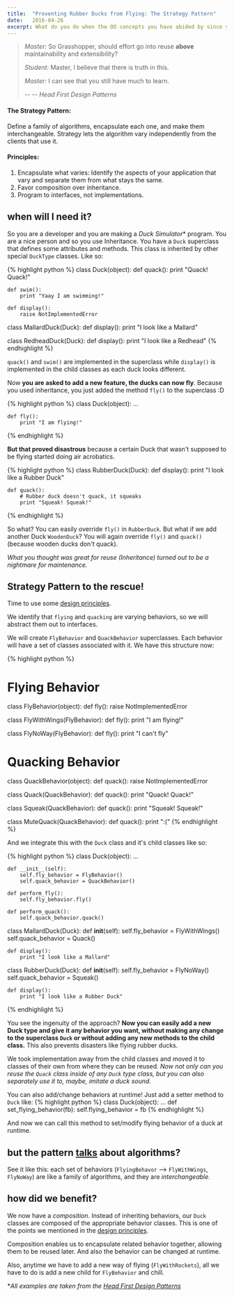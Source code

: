 ```yaml
---
title:	"Preventing Rubber Ducks from Flying: The Strategy Pattern"
date:	2016-04-26
excerpt: What do you do when the OO concepts you have abided by since your school days land you in trouble? You relearn them.
---
```

> _Master:_ So Grasshopper, should effort go into reuse **above** maintainability and extensibility?
>
> _Student:_ Master, I believe that there is truth in this.
>
> _Master:_ I can see that you still have much to learn.
>
> -- -- <cite>Head First Design Patterns</cite>

#### The Strategy Pattern: 
Define a family of algorithms, encapsulate each one, and make them interchangeable. Strategy lets the algorithm vary independently from the clients that use it.

#### Principles:
1. Encapsulate what varies: Identify the aspects of your application that vary and separate them from what stays the same.
2. Favor composition over inheritance.
3. Program to interfaces, not implementations.

## when will I need it?
So you are a developer and you are making a _Duck Simulator_* program. You are a nice person and so you use Inheritance. You have a `Duck` superclass that defines some attributes and methods. This class is inherited by other special `DuckType` classes. Like so:

{% highlight python %}
class Duck(object):
	def quack():
		print "Quack! Quack!"

	def swim():
		print "Yaay I am swimming!"

	def display():
		raise NotImplementedError

class MallardDuck(Duck):
	def display():
		print "I look like a Mallard"

class RedheadDuck(Duck):
	def display():
		print "I look like a Redhead"
{% endhighlight %}

`quack()` and `swim()` are implemented in the superclass while `display()` is implemented in the child classes as each duck looks different. 

Now **you are asked to add a new feature, the ducks can now fly**. Because you used inheritance, you just added the method `fly()` to the superclass :D

{% highlight python %}
class Duck(object):
	...

	def fly():
		print "I am flying!"
{% endhighlight %}

**But that proved disastrous** because a certain Duck that wasn't supposed to be flying started doing air acrobatics.

{% highlight python %}
class RubberDuck(Duck):
	def display():
		print "I look like a Rubber Duck"

	def quack():
		# Rubber duck doesn't quack, it squeaks
		print "Squeak! Squeak!"
{% endhighlight %}

So what? You can easily override `fly()` in `RubberDuck`. But what if we add another Duck `WoodenDuck`? You will again override `fly()` and `quack()` (because wooden ducks don't quack). 

_What you thought was great for reuse (Inheritance) turned out to be a nightmare for maintenance._


## Strategy Pattern to the rescue!
Time to use some [design principles](#principles).

We identify that `flying` and `quacking` are varying behaviors, so we will abstract them out to interfaces. 

We will create `FlyBehavior` and `QuackBehavior` superclasses. Each behavior will have a set of classes associated with it. We have this structure now:

{% highlight python %}
# Flying Behavior
class FlyBehavior(object):
	def fly():
		raise NotImplementedError

class FlyWithWings(FlyBehavior):
	def fly():
		print "I am flying!"

class FlyNoWay(FlyBehavior):
	def fly():
		print "I can't fly"

# Quacking Behavior
class QuackBehavior(object):
	def quack():
		raise NotImplementedError

class Quack(QuackBehavior):
	def quack():
		print "Quack! Quack!"

class Squeak(QuackBehavior):
	def quack():
		print "Squeak! Squeak!"

class MuteQuack(QuackBehavior):
	def quack():
		print ":("
{% endhighlight %}

And we integrate this with the `Duck` class and it's child classes like so:

{% highlight python %}
class Duck(object):
	...

	def __init__(self):
		self.fly_behavior = FlyBehavior()
		self.quack_behavior = QuackBehavior()

	def perform_fly():
		self.fly_behavior.fly()

	def perform_quack():
		self.quack_behavior.quack()

class MallardDuck(Duck):
	def __init__(self):
		self.fly_behavior = FlyWithWings()
		self.quack_behavior = Quack()

	def display():
		print "I look like a Mallard"

class RubberDuck(Duck):
	def __init__(self):
		self.fly_behavior = FlyNoWay()
		self.quack_behavior = Squeak()

	def display():
		print "I look like a Rubber Duck"
{% endhighlight %}

You see the ingenuity of the approach? **Now you can easily add a new Duck type and give it any behavior you want, without making any change to the superclass `Duck` or without adding any new methods to the child class.** This also prevents disasters like flying rubber ducks.

We took implementation away from the child classes and moved it to classes of their own from where they can be reused. _Now not only can you reuse the `Quack` class inside of any `Duck` type class, but you can also separately use it to, maybe, imitate a duck sound._

You can also add/change behaviors at runtime! Just add a setter method to `Duck` like:
{% highlight python %}
class Duck(object):
	...
	def set_flying_behavior(fb):
		self.flying_behavior = fb
{% endhighlight %}

And now we can call this method to set/modify flying behavior of a duck at runtime.

## but the pattern [talks](#the-strategy-pattern) about algorithms?
See it like this: each set of behaviors (`FlyingBehavor` --> `FlyWithWings`, `FlyNoWay`) are like a family of algorithms, and they are _interchangeable_.

## how did we benefit?
We now have a _composition_. Instead of inheriting behaviors, our `Duck` classes are composed of the appropriate behavior classes. This is one of the points we mentioned in the [design principles](#principles).

Composition enables us to encapsulate related behavior together, allowing them to be reused later. And also the behavior can be changed at runtime.

Also, anytime we have to add a new way of flying (`FlyWithRockets`), all we have to do is add a new child for `FlyBehavior` and chill.

*_All examples are taken from the [Head First Design Patterns](http://shop.oreilly.com/product/9780596007126.do)_